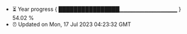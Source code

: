 - ⏳ Year progress { ████████████████▁▁▁▁▁▁▁▁▁▁▁▁▁▁ } 54.02 %
- ⏰ Updated on Mon, 17 Jul 2023 04:23:32 GMT

